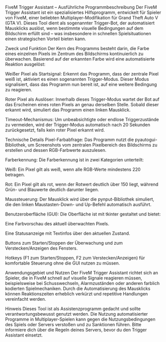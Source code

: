FiveM Trigger Assistant – Ausführliche Programmbeschreibung
Der FiveM Trigger Assistant ist ein spezialisiertes Hilfsprogramm, entwickelt für Spieler von FiveM, einer beliebten Multiplayer-Modifikation für Grand Theft Auto V (GTA V). Dieses Tool dient als sogenannter Trigger-Bot, der automatisiert Mausklicks auslöst, wenn bestimmte visuelle Bedingungen auf dem Bildschirm erfüllt sind – was insbesondere in schnellen Spielsituationen einen strategischen Vorteil bieten kann.

Zweck und Funktion
Der Kern des Programms besteht darin, die Farbe eines einzelnen Pixels im Zentrum des Bildschirms kontinuierlich zu überwachen. Basierend auf der erkannten Farbe wird eine automatisierte Reaktion ausgelöst:

Weißer Pixel als Startsignal: Erkennt das Programm, dass der zentrale Pixel weiß ist, aktiviert es einen sogenannten Trigger-Modus. Dieser Modus signalisiert, dass das Programm nun bereit ist, auf eine weitere Bedingung zu reagieren.

Roter Pixel als Auslöser: Innerhalb dieses Trigger-Modus wartet der Bot auf das Erscheinen eines roten Pixels an genau derselben Stelle. Sobald dieser erkannt wird, simuliert das Programm einen linken Mausklick.

Timeout-Mechanismus: Um unbeabsichtigte oder endlose Triggerzustände zu vermeiden, wird der Trigger-Modus automatisch nach 20 Sekunden zurückgesetzt, falls kein roter Pixel erkannt wird.

Technische Details
Pixel-Farbabfrage: Das Programm nutzt die pyautogui-Bibliothek, um Screenshots vom zentralen Pixelbereich des Bildschirms zu erstellen und dessen RGB-Farbwerte auszulesen.

Farberkennung: Die Farberkennung ist in zwei Kategorien unterteilt:

Weiß: Ein Pixel gilt als weiß, wenn alle RGB-Werte mindestens 220 betragen.

Rot: Ein Pixel gilt als rot, wenn der Rotwert deutlich über 150 liegt, während Grün- und Blauwerte deutlich darunter liegen.

Maussteuerung: Der Mausklick wird über die pynput-Bibliothek simuliert, die den linken Maustasten-Down- und Up-Befehl automatisch ausführt.

Benutzeroberfläche (GUI): Die Oberfläche ist mit tkinter gestaltet und bietet:

Eine Farbvorschau des aktuell überwachten Pixels.

Eine Statusanzeige mit Textinfos über den aktuellen Zustand.

Buttons zum Starten/Stoppen der Überwachung und zum Verstecken/Anzeigen des Fensters.

Hotkeys (F1 zum Starten/Stoppen, F2 zum Verstecken/Anzeigen) für komfortable Steuerung ohne die GUI nutzen zu müssen.

Anwendungsgebiet und Nutzen
Der FiveM Trigger Assistant richtet sich an Spieler, die in FiveM schnell auf visuelle Signale reagieren müssen, beispielsweise bei Schusswechseln, Alarmzuständen oder anderen farblich kodierten Spielmechaniken. Durch die Automatisierung des Mausklicks können Reaktionszeiten erheblich verkürzt und repetitive Handlungen vereinfacht werden.

Hinweis
Dieses Tool ist als Assistenzprogramm gedacht und sollte verantwortungsbewusst genutzt werden. Die Nutzung automatisierter Programme in Multiplayer-Spielen kann gegen die Nutzungsbedingungen des Spiels oder Servers verstoßen und zu Sanktionen führen. Bitte informiere dich über die Regeln deines Servers, bevor du den Trigger Assistant einsetzt.
